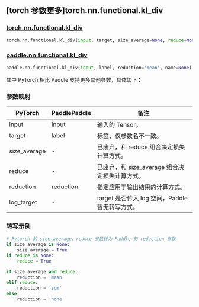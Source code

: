 ## [torch 参数更多]torch.nn.functional.kl_div

### [torch.nn.functional.kl_div](https://pytorch.org/docs/1.13/generated/torch.nn.functional.kl_div.html#torch.nn.functional.kl_div)

```python
torch.nn.functional.kl_div(input, target, size_average=None, reduce=None, reduction='mean', log_target=False)
```

### [paddle.nn.functional.kl_div](https://www.paddlepaddle.org.cn/documentation/docs/zh/api/paddle/nn/functional/kl_div_cn.html)

```python
paddle.nn.functional.kl_div(input, label, reduction='mean', name=None)
```

其中 PyTorch 相比 Paddle 支持更多其他参数，具体如下：

### 参数映射

| PyTorch      | PaddlePaddle | 备注                                            |
| ------------ | ------------ | ----------------------------------------------- |
| input        | input        | 输入的 Tensor。                                 |
| target       | label        | 标签，仅参数名不一致。                          |
| size_average | -            | 已废弃，和 reduce 组合决定损失计算方式。        |
| reduce       | -            | 已废弃，和 size_average 组合决定损失计算方式。  |
| reduction    | reduction    | 指定应用于输出结果的计算方式。                  |
| log_target   | -            | target 是否传入 log 空间，Paddle 暂无转写方式。 |

### 转写示例

```python
# Pytorch 的 size_average、reduce 参数转为 Paddle 的 reduction 参数
if size_average is None:
    size_average = True
if reduce is None:
    reduce = True

if size_average and reduce:
    reduction = 'mean'
elif reduce:
    reduction = 'sum'
else:
    reduction = 'none'
```
